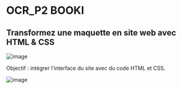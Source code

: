# OCR_P2 BOOKI


## Transformez une maquette en site web avec HTML & CSS
![image](https://user-images.githubusercontent.com/108926881/235455988-638a6f29-45d7-4344-9467-abbf30f95ad9.png)

Objectif : intégrer l'interface du site avec du code HTML et CSS.


![image](https://user-images.githubusercontent.com/108926881/235456058-efd4322f-a610-4936-86e0-72cb4ee73361.png)
